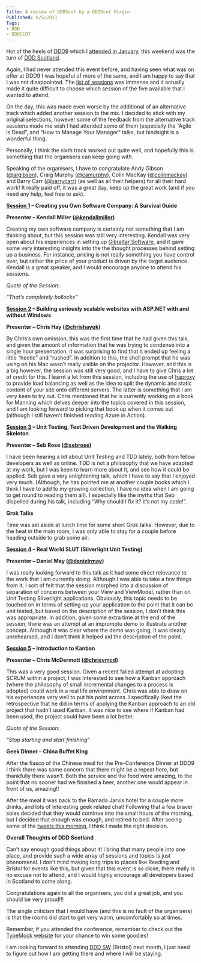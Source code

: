 ```yaml
---
Title: A review of DDDScot by a DDDScot Virgin
Published: 8/5/2011
Tags:
- DDD
- DDDSCOT
---
```


Hot of the heels of [DDD9](http://developerdeveloperdeveloper.com/ddd9/) which I [attended in January](http://www.gep13.co.uk/blog/a-review-of-ddd9-by-a-ddd-virgin), this weekend was the turn of [DDD Scotland](http://developerdeveloperdeveloper.com/scotland2011/).

Again, I had never attended this event before, and having seen what was on offer at DDD9 I was hopeful of more of the same, and I am happy to say that I was not disappointed. The [list of sessions](http://developerdeveloperdeveloper.com/scotland2011/Schedule.aspx) was immense and it actually made it quite difficult to choose which session of the five available that I wanted to attend.

On the day, this was made even worse by the additional of an alternative track which added another session to the mix. I decided to stick with my original selections, however some of the feedback from the alternative track sessions made me wish I had attended some of them (especially the “Agile is Dead”, and “How to Manage Your Manager” talks, but hindsight is a wonderful thing.

Personally, I think the sixth track worked out quite well, and hopefully this is something that the organisers can keep going with.

Speaking of the organisers, I have to congratulate Andy Gibson ([@argibson](http://twitter.com/#!/argibson)), Craig Murphy ([@camurphy](http://twitter.com/#!/camurphy)), Colin MacKay ([@colinmackay](http://twitter.com/#!/colinmackay)) and Barry Carr ([@barrycarr](http://twitter.com/#!/barrycarr)) (as well as all their helpers) for all their hard work! It really paid off, it was a great day, keep up the great work (and if you need any help, feel free to ask).

**[Session 1](http://developerdeveloperdeveloper.com/scotland2011/ViewSession.aspx?SessionID=676) – Creating you Own Software Company: A Survival Guide**

**Presenter – Kendall Miller ([@kendallmiller](http://twitter.com/#!/kendallmiller))**

Creating my own software company is certainly not something that I am thinking about, but this session was still very interesting. Kendall was very open about his experiences in setting up [Gibraltar Software](http://www.gibraltarsoftware.com/), and it gave some very interesting insights into the the thought processes behind setting up a business. For instance, pricing is not really something you have control over, but rather the price of your product is driven by the target audience. Kendall is a great speaker, and I would encourage anyone to attend his sessions.

_Quote of the Session:_

_“That’s completely bollocks”_

**[Session 2](http://developerdeveloperdeveloper.com/scotland2011/ViewSession.aspx?SessionID=707) – Building seriously scalable websites with ASP.NET with and without Windows**

**Presenter – Chris Hay ([@chrishayuk](http://twitter.com/#!/chrishayuk))**

By Chris’s own omission, this was the first time that he had given this talk, and given the amount of information that he was trying to condense into a single hour presentation, it was surprising to find that it ended up feeling a little “hectic” and “rushed”. In addition to this, the shell prompt that he was using on his Mac wasn’t really visible on the projector. However, and this is a big however, the session was still very good, and I have to give Chris a lot of credit for this. I learnt a lot from this session, including the use of [haproxy](http://haproxy.1wt.eu/) to provide load balancing as well as the idea to split the dynamic and static content of your site onto different servers. The latter is something that I am very keen to try out. Chris mentioned that he is currently working on a book for Manning which delves deeper into the topics covered in this session, and I am looking forward to picking that book up when it comes out (although I still haven’t finished reading Azure in Action).

**[Session 3](http://developerdeveloperdeveloper.com/scotland2011/ViewSession.aspx?SessionID=669) – Unit Testing, Test Driven Development and the Walking Skeleton**

**Presenter – Seb Rose ([@sebrose](http://twitter.com/#!/sebrose))**

I have been hearing a lot about Unit Testing and TDD lately, both from fellow developers as well as online. TDD is not a philosophy that we have adapted at my work, but I was keen to learn more about it, and see how it could be applied. Seb gave a very enlightening talk, which I have to say that I enjoyed very much. (Although, he has pointed me at another couple books which I think I have to add to my growing collection, I have no idea when I am going to get round to reading them all). I especially like the myths that Seb dispelled during his talk, including “Why should I fix it? It’s not my code!”. 

**Grok Talks**

Time was set aside at lunch time for some short Grok talks. However, due to the heat in the main room, I was only able to stay for a couple before heading outside to grab some air.

**[Session 4](http://developerdeveloperdeveloper.com/scotland2011/ViewSession.aspx?SessionID=718) – Real World SLUT (Silverlight Unit Testing)**

**Presenter – Daniel May ([@danielrmay](http://twitter.com/#!/danielrmay))**

I was really looking forward to this talk as it had some direct relevance to the work that I am currently doing. Although I was able to take a few things from it, I sort of felt that the session morphed into a discussion of separation of concerns between your View and ViewModel, rather than on Unit Testing Silverlight applications. Obviously, this topic needs to be touched on in terms of setting up your application to the point that it can be unit tested, but based on the description of the session, I don’t think this was appropriate. In addition, given some extra time at the end of the session, there was an attempt at an impromptu demo to illustrate another concept. Although it was clear where the demo was going, it was clearly unrehearsed, and I don’t think it helped aid the description of the point.

**[Session 5](http://developerdeveloperdeveloper.com/scotland2011/ViewSession.aspx?SessionID=688) – Introduction to Kanban**

**Presenter – Chris McDermott ([@chrisvmcd](http://twitter.com/#!/chrisvmcd))**

This was a very good session. Given a recent failed attempt at adopting SCRUM within a project, I was interested to see how a Kanban approach (where the philosophy of small incremental changes to a process is adopted) could work in a real life environment. Chris was able to draw on his experiences very well to put his point across. I specifically liked the retrospective that he did in terms of applying the Kanban approach to an old project that hadn’t used Kanban. It was nice to see where if Kanban had been used, the project could have been a lot better.

_Quote of the Session:_

_“Stop starting and start finishing”_

**Geek Dinner – China Buffet King**

After the fiasco of the Chinese meal for the Pre-Conference Dinner at DDD9 I think there was some concern that there might be a repeat here, but thankfully there wasn’t. Both the service and the food were amazing, to the point that no sooner had we finished a beer, another one would appear in front of us, amazing!!

After the meal it was back to the Ramada Jarvis hotel for a couple more drinks, and lots of interesting geek related chat! Following that a few braver soles decided that they would continue into the small hours of the morning, but I decided that enough was enough, and retired to bed. After seeing some of the [tweets this morning](http://twitter.com/#!/stack72/status/67136082424242176), I think I made the right decision.

**Overall Thoughts of DDD Scotland**

Can’t say enough good things about it! I bring that many people into one place, and provide such a wide array of sessions and topics is just phenomenal. I don’t mind making long trips to places like Reading and Bristol for events like this, but given that this event is so close, there really is no excuse not to attend, and I would highly encourage all developers based in Scotland to come along.

Congratulations again to all the organisers, you did a great job, and you should be very proud!!!

The single criticism that I would have (and this is no fault of the organisers) is that the rooms did start to get very warm, uncomfortably so at times.

Remember, if you attended the conference, remember to check out the [TypeMock website](http://www.typemock.com/win) for your chance to win some goodies!

I am looking forward to attending [DDD SW](http://www.dddsouthwest.com/) (Bristol) next month, I just need to figure out how I am getting there and where I will be staying.
